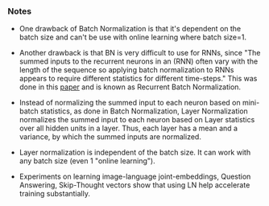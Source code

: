 
### Notes
* One drawback of Batch Normalization is that it's dependent on the batch size and can't be use with online learning where batch size=1.

* Another drawback is that BN is very difficult to use for RNNs, since "The summed inputs to the recurrent neurons in an (RNN) often vary with the length of the sequence so applying batch normalization to RNNs appears to require different statistics for different time-steps." This was done in this [paper](https://arxiv.org/abs/1604.03640) and is known as Recurrent Batch Normalization.

* Instead of normalizing the summed input to each neuron based on mini-batch statistics, as done in Batch Normalization, Layer Normalization normalizes the summed input to each neuron based on Layer statistics over all hidden units in a layer. Thus, each layer has a mean and a variance, by which the summed inputs are normalized. 

* Layer normalization is independent of the batch size. It can work with any batch size (even 1 "online learning").

* Experiments on learning image-language joint-embeddings, Question Answering, Skip-Thought vectors show that using LN help accelerate training substantially.
